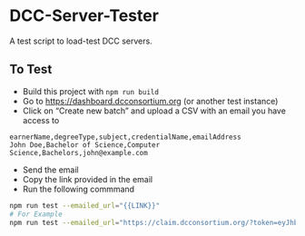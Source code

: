 # DCC-Server-Tester

A test script to load-test DCC servers.

## To Test

 - Build this project with `npm run build`
 - Go to https://dashboard.dcconsortium.org (or another test instance)
 - Click on “Create new batch” and upload a CSV with an email you have access to
```
earnerName,degreeType,subject,credentialName,emailAddress
John Doe,Bachelor of Science,Computer Science,Bachelors,john@example.com
```
 - Send the email
 - Copy the link provided in the email
 - Run the following commmand
```bash
npm run test --emailed_url="{{LINK}}"
# For Example
npm run test --emailed_url="https://claim.dcconsortium.org/?token=eyJhbGciOiJIUbI1NiIsInR5cCI6IkpXVCJ9.eyJpZCI6IjY2ZjY2NDE1MWMzZTgxYWRjZjQ3YWQ4NyIsImlhdCI6MTcxMDY0NjMwNSwiZXhwIjoxNzExODU1OTA1fQ.lFl_ev0o39oRmIJo6WhR-nHi_yZTkca5MSdXc-U4Ri0"
```
